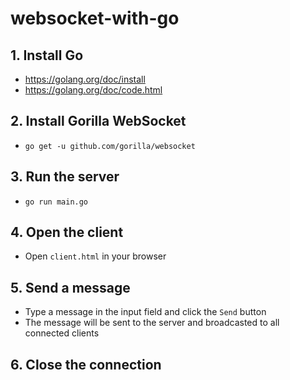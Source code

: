 # websocket-with-go

## 1. Install Go
- https://golang.org/doc/install
- https://golang.org/doc/code.html

## 2. Install Gorilla WebSocket
-   `go get -u github.com/gorilla/websocket`

## 3. Run the server
-   `go run main.go`

## 4. Open the client

-   Open `client.html` in your browser

## 5. Send a message

-   Type a message in the input field and click the `Send` button   
-  The message will be sent to the server and broadcasted to all connected clients
    

## 6. Close the connection

